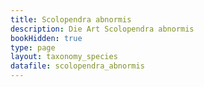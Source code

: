 ```yaml
---
title: Scolopendra abnormis
description: Die Art Scolopendra abnormis
bookHidden: true
type: page
layout: taxonomy_species
datafile: scolopendra_abnormis
---
```


